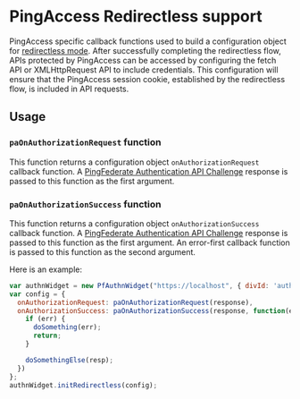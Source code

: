 # PingAccess Redirectless support

PingAccess specific callback functions used to build a configuration object for [redirectless mode](/docs/redirectless.md).
After successfully completing the redirectless flow, APIs protected by PingAccess can be accessed by configuring the 
fetch API or XMLHttpRequest API to include credentials. This configuration will ensure that the PingAccess session 
cookie, established by the redirectless flow, is included in API requests.   

## Usage

### `paOnAuthorizationRequest` function

This function returns a configuration object `onAuthorizationRequest` callback function. A [PingFederate Authentication 
API Challenge](https://docs.pingidentity.com/csh?Product=pa-latest&topicname=bsa1607124104609.html) response is passed 
to this function as the first argument.

### `paOnAuthorizationSuccess` function

This function returns a configuration object `onAuthorizationSuccess` callback function. A [PingFederate Authentication
API Challenge](https://docs.pingidentity.com/csh?Product=pa-latest&topicname=bsa1607124104609.html) response is passed 
to this function as the first argument. An error-first callback function is passed to this function as the second argument.

Here is an example:

```javascript
var authnWidget = new PfAuthnWidget("https://localhost", { divId: 'authnwidget' });
var config = {
  onAuthorizationRequest: paOnAuthorizationRequest(response),
  onAuthorizationSuccess: paOnAuthorizationSuccess(response, function(err, resp) {
    if (err) {
      doSomething(err);
      return;
    }

    doSomethingElse(resp);
  })
};
authnWidget.initRedirectless(config);
```